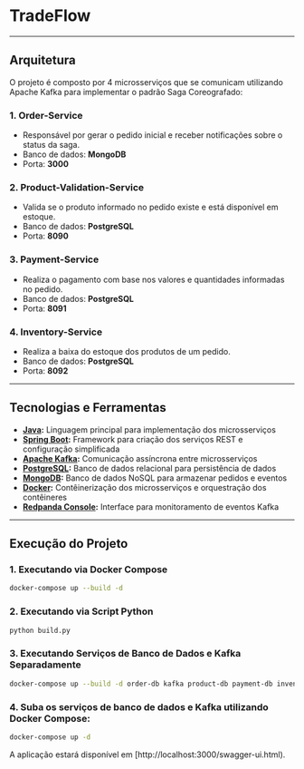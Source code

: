 # TradeFlow
---
##  Arquitetura
O projeto é composto por 4 microsserviços que se comunicam utilizando Apache Kafka para implementar o padrão Saga Coreografado:

### 1. Order-Service
- Responsável por gerar o pedido inicial e receber notificações sobre o status da saga.  
- Banco de dados: **MongoDB**  
- Porta: **3000**  

### 2. Product-Validation-Service
- Valida se o produto informado no pedido existe e está disponível em estoque.  
- Banco de dados: **PostgreSQL**  
- Porta: **8090**  

### 3. Payment-Service
- Realiza o pagamento com base nos valores e quantidades informadas no pedido.  
- Banco de dados: **PostgreSQL**  
- Porta: **8091**  

### 4. Inventory-Service
- Realiza a baixa do estoque dos produtos de um pedido.  
- Banco de dados: **PostgreSQL**  
- Porta: **8092**  

---

## Tecnologias e Ferramentas  
- **[Java](https://www.java.com/pt-BR/):** Linguagem principal para implementação dos microsserviços  
- **[Spring Boot](https://spring.io/projects/spring-boot):** Framework para criação dos serviços REST e configuração simplificada  
- **[Apache Kafka](https://kafka.apache.org/):** Comunicação assíncrona entre microsserviços  
- **[PostgreSQL](https://www.postgresql.org/):** Banco de dados relacional para persistência de dados  
- **[MongoDB](https://www.mongodb.com/):** Banco de dados NoSQL para armazenar pedidos e eventos  
- **[Docker](https://www.docker.com/):** Contêinerização dos microsserviços e orquestração dos contêineres  
- **[Redpanda Console](https://www.redpanda.com/):** Interface para monitoramento de eventos Kafka  

---

## Execução do Projeto
### 1. Executando via Docker Compose
```bash
docker-compose up --build -d
```
### 2. Executando via Script Python  
```bash
python build.py
```
### 3. Executando Serviços de Banco de Dados e Kafka Separadamente  
```bash
docker-compose up --build -d order-db kafka product-db payment-db inventory-db
```
### 4. Suba os serviços de banco de dados e Kafka utilizando Docker Compose:  
```bash
docker-compose up -d
```
A aplicação estará disponível em [http://localhost:3000/swagger-ui.html).  

